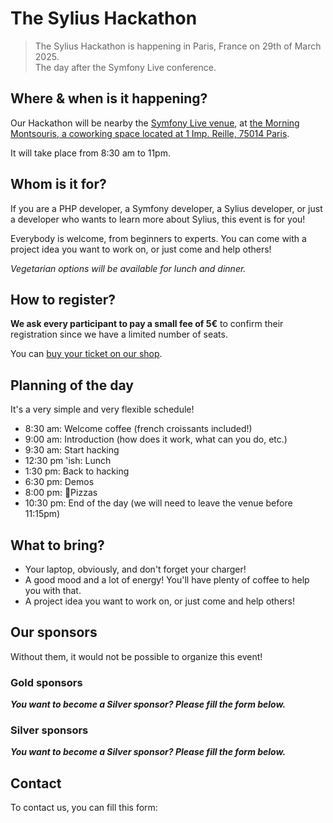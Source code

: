 # The Sylius Hackathon

> The Sylius Hackathon is happening in Paris, France on 29th of March 2025.  
> The day after the Symfony Live conference.

## Where & when is it happening?

Our Hackathon will be nearby the [Symfony Live venue](https://live.symfony.com/2025-paris/venue), at [the Morning Montsouris, a coworking space located at 1 Imp. Reille, 75014 Paris](https://maps.app.goo.gl/6ZPDGpqjrbkLaXuE8).

It will take place from 8:30 am to 11pm.

## Whom is it for?

If you are a PHP developer, a Symfony developer, a Sylius developer, or just a developer who wants to learn more about Sylius, this event is for you!

Everybody is welcome, from beginners to experts. You can come with a project idea you want to work on, or just come and help others!

_Vegetarian options will be available for lunch and dinner._

## How to register?

**We ask every participant to pay a small fee of 5€** to confirm their registration since we have a limited number of seats.

You can [buy your ticket on our shop](https://notfound.monsieurbiz.cloud/index.php?title=Buy+your+ticket&content=We+are+working+on+it%21).

## Planning of the day

It's a very simple and very flexible schedule!

- 8:30 am: Welcome coffee (french croissants included!)
- 9:00 am: Introduction (how does it work, what can you do, etc.)
- 9:30 am: Start hacking
- 12:30 pm 'ish: Lunch
- 1:30 pm: Back to hacking
- 6:30 pm: Demos
- 8:00 pm: 🍕Pizzas
- 10:30 pm: End of the day (we will need to leave the venue before 11:15pm)

## What to bring?

- Your laptop, obviously, and don't forget your charger!
- A good mood and a lot of energy! You'll have plenty of coffee to help you with that.
- A project idea you want to work on, or just come and help others!

## Our sponsors

Without them, it would not be possible to organize this event!

### Gold sponsors

_**You want to become a Silver sponsor? Please fill the form below.**_
 
### Silver sponsors

_**You want to become a Silver sponsor? Please fill the form below.**_

## Contact

To contact us, you can fill this form:
